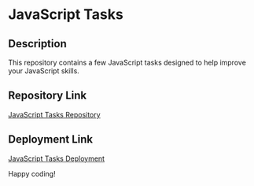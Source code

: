 # JavaScript Tasks

## Description
This repository contains a few JavaScript tasks designed to help improve your JavaScript skills.

## Repository Link
[JavaScript Tasks Repository](https://github.com/Ashutosh-K0/Java-Script-Tasks)

## Deployment Link
[JavaScript Tasks Deployment](https://your-deployment-link.com)

Happy coding!
